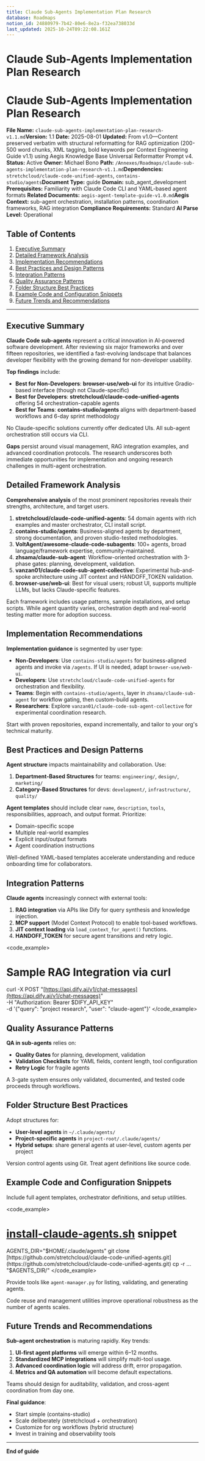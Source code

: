 ```yaml
---
title: Claude Sub-Agents Implementation Plan Research
database: Roadmaps
notion_id: 24880979-7b42-80e6-8e2a-f32ea738033d
last_updated: 2025-10-24T09:22:08.161Z
---
```


# Claude Sub-Agents Implementation Plan Research


# Claude Sub-Agents Implementation Plan Research


**File Name:** `claude-sub-agents-implementation-plan-research-v1.1.md`**Version:** 1.1
**Date:** 2025-08-01
**Updated:** From v1.0—Content preserved verbatim with structural reformatting for RAG optimization (200-500 word chunks, XML tagging, bold keywords per Context Engineering Guide v1.1) using Aegis Knowledge Base Universal Reformatter Prompt v4.
**Status:** Active
**Owner:** Michael Bono
**Path:** `/Annexes/Roadmaps/claude-sub-agents-implementation-plan-research-v1.1.md`**Dependencies:** `stretchcloud/claude-code-unified-agents`, `contains-studio/agents`**Document Type:** guide
**Domain:** sub_agent_development
**Prerequisites:** Familiarity with Claude Code CLI and YAML-based agent formats
**Related Documents:** `aegis-agent-template-guide-v1.0.md`**Aegis Context:** sub-agent orchestration, installation patterns, coordination frameworks, RAG integration
**Compliance Requirements:** Standard
**AI Parse Level:** Operational


## Table of Contents

1. [Executive Summary](https://www.notion.so/240809797b4280558421ed0009719549?v=240809797b4281c5b14b000ce3ff6199&p=248809797b4280e68e2af32ea738033d&pm=s#executive-summary)
2. [Detailed Framework Analysis](https://www.notion.so/240809797b4280558421ed0009719549?v=240809797b4281c5b14b000ce3ff6199&p=248809797b4280e68e2af32ea738033d&pm=s#detailed-framework-analysis)
3. [Implementation Recommendations](https://www.notion.so/240809797b4280558421ed0009719549?v=240809797b4281c5b14b000ce3ff6199&p=248809797b4280e68e2af32ea738033d&pm=s#implementation-recommendations)
4. [Best Practices and Design Patterns](https://www.notion.so/240809797b4280558421ed0009719549?v=240809797b4281c5b14b000ce3ff6199&p=248809797b4280e68e2af32ea738033d&pm=s#best-practices-and-design-patterns)
5. [Integration Patterns](https://www.notion.so/240809797b4280558421ed0009719549?v=240809797b4281c5b14b000ce3ff6199&p=248809797b4280e68e2af32ea738033d&pm=s#integration-patterns)
6. [Quality Assurance Patterns](https://www.notion.so/240809797b4280558421ed0009719549?v=240809797b4281c5b14b000ce3ff6199&p=248809797b4280e68e2af32ea738033d&pm=s#quality-assurance-patterns)
7. [Folder Structure Best Practices](https://www.notion.so/240809797b4280558421ed0009719549?v=240809797b4281c5b14b000ce3ff6199&p=248809797b4280e68e2af32ea738033d&pm=s#folder-structure-best-practices)
8. [Example Code and Configuration Snippets](https://www.notion.so/240809797b4280558421ed0009719549?v=240809797b4281c5b14b000ce3ff6199&p=248809797b4280e68e2af32ea738033d&pm=s#example-code-and-configuration-snippets)
9. [Future Trends and Recommendations](https://www.notion.so/240809797b4280558421ed0009719549?v=240809797b4281c5b14b000ce3ff6199&p=248809797b4280e68e2af32ea738033d&pm=s#future-trends-and-recommendations)

---


## Executive Summary


**Claude Code sub-agents** represent a critical innovation in AI-powered software development. After reviewing six major frameworks and over fifteen repositories, we identified a fast-evolving landscape that balances developer flexibility with the growing demand for non-developer usability.


**Top findings** include:

- **Best for Non-Developers**: **browser-use/web-ui** for its intuitive Gradio-based interface (though not Claude-specific)
- **Best for Developers**: **stretchcloud/claude-code-unified-agents** offering 54 orchestration-capable agents
- **Best for Teams**: **contains-studio/agents** aligns with department-based workflows and 6-day sprint methodology

<important>
No Claude-specific solutions currently offer dedicated UIs. All sub-agent orchestration still occurs via CLI.
</important>


**Gaps** persist around visual management, RAG integration examples, and advanced coordination protocols. The research underscores both immediate opportunities for implementation and ongoing research challenges in multi-agent orchestration.


## Detailed Framework Analysis


**Comprehensive analysis** of the most prominent repositories reveals their strengths, architecture, and target users.

1. **stretchcloud/claude-code-unified-agents**: 54 domain agents with rich examples and master orchestrator, CLI install script.
2. **contains-studio/agents**: Business-aligned agents by department, strong documentation, and proven studio-tested methodologies.
3. **VoltAgent/awesome-claude-code-subagents**: 100+ agents, broad language/framework expertise, community-maintained.
4. **zhsama/claude-sub-agent**: Workflow-oriented orchestration with 3-phase gates: planning, development, validation.
5. **vanzan01/claude-code-sub-agent-collective**: Experimental hub-and-spoke architecture using JIT context and HANDOFF_TOKEN validation.
6. **browser-use/web-ui**: Best for visual users; robust UI, supports multiple LLMs, but lacks Claude-specific features.

Each framework includes usage patterns, sample installations, and setup scripts. While agent quantity varies, orchestration depth and real-world testing matter more for adoption success.


## Implementation Recommendations


**Implementation guidance** is segmented by user type:

- **Non-Developers**: Use `contains-studio/agents` for business-aligned agents and invoke via `/agents`. If UI is needed, adapt `browser-use/web-ui`.
- **Developers**: Use `stretchcloud/claude-code-unified-agents` for orchestration and flexibility.
- **Teams**: Begin with `contains-studio/agents`, layer in `zhsama/claude-sub-agent` for workflow gating, then custom-build agents.
- **Researchers**: Explore `vanzan01/claude-code-sub-agent-collective` for experimental coordination research.

<answer>
Start with proven repositories, expand incrementally, and tailor to your org's technical maturity.
</answer>


## Best Practices and Design Patterns


**Agent structure** impacts maintainability and collaboration. Use:

1. **Department-Based Structures** for teams: `engineering/`, `design/`, `marketing/`
2. **Category-Based Structures** for devs: `development/`, `infrastructure/`, `quality/`

**Agent templates** should include clear `name`, `description`, `tools`, responsibilities, approach, and output format. Prioritize:

- Domain-specific scope
- Multiple real-world examples
- Explicit input/output formats
- Agent coordination instructions

<context>
Well-defined YAML-based templates accelerate understanding and reduce onboarding time for collaborators.
</context>


## Integration Patterns


**Claude agents** increasingly connect with external tools:

1. **RAG integration** via APIs like Dify for query synthesis and knowledge injection.
2. **MCP support** (Model Context Protocol) to enable tool-based workflows.
3. **JIT context loading** via `load_context_for_agent()` functions.
4. **HANDOFF_TOKEN** for secure agent transitions and retry logic.

<code_example>


# Sample RAG Integration via curl


curl -X POST "[https://api.dify.ai/v1/chat-messages](https://api.dify.ai/v1/chat-messages)" \
-H "Authorization: Bearer $DIFY_API_KEY" \
-d '{"query": "project research", "user": "claude-agent"}'
</code_example>


## Quality Assurance Patterns


**QA in sub-agents** relies on:

- **Quality Gates** for planning, development, validation
- **Validation Checklists** for YAML fields, content length, tool configuration
- **Retry Logic** for fragile agents

<example>
A 3-gate system ensures only validated, documented, and tested code proceeds through workflows.
</example>


## Folder Structure Best Practices


Adopt structures for:

- **User-level agents** in `~/.claude/agents/`
- **Project-specific agents** in `project-root/.claude/agents/`
- **Hybrid setups**: share general agents at user-level, custom agents per project

<important>
Version control agents using Git. Treat agent definitions like source code.
</important>


## Example Code and Configuration Snippets


Include full agent templates, orchestrator definitions, and setup utilities.


<code_example>


# [install-claude-agents.sh](http://install-claude-agents.sh/) snippet


AGENTS_DIR="$HOME/.claude/agents"
git clone [https://github.com/stretchcloud/claude-code-unified-agents.git](https://github.com/stretchcloud/claude-code-unified-agents.git)
cp -r ... "$AGENTS_DIR/"
</code_example>


Provide tools like `agent-manager.py` for listing, validating, and generating agents.


<thinking>
Code reuse and management utilities improve operational robustness as the number of agents scales.
</thinking>


## Future Trends and Recommendations


**Sub-agent orchestration** is maturing rapidly. Key trends:

1. **UI-first agent platforms** will emerge within 6–12 months.
2. **Standardized MCP integrations** will simplify multi-tool usage.
3. **Advanced coordination logic** will address drift, error propagation.
4. **Metrics and QA automation** will become default expectations.

<important>
Teams should design for auditability, validation, and cross-agent coordination from day one.
</important>


**Final guidance**:

- Start simple (contains-studio)
- Scale deliberately (stretchcloud + orchestration)
- Customize for org workflows (hybrid structure)
- Invest in training and observability tools

---


**End of guide**

